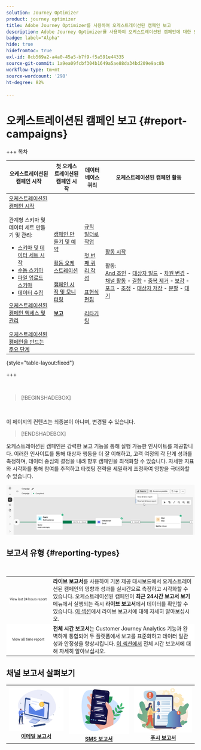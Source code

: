 ```yaml
---
solution: Journey Optimizer
product: journey optimizer
title: Adobe Journey Optimizer를 사용하여 오케스트레이션된 캠페인 보고
description: Adobe Journey Optimizer를 사용하여 오케스트레이션된 캠페인에 대한 보고서에 액세스하는 방법 알아보기
badge: label="Alpha"
hide: true
hidefromtoc: true
exl-id: 8cb569a2-a4a0-45a5-b7f9-f5a591e44335
source-git-commit: 1a9ea09fcbf304b1649a5ae88da34bd209e9ac8b
workflow-type: tm+mt
source-wordcount: '298'
ht-degree: 82%

---
```


# 오케스트레이션된 캠페인 보고 {#report-campaigns}

+++ 목차

| 오케스트레이션된 캠페인 시작 | 첫 오케스트레이션된 캠페인 시작 | 데이터베이스 쿼리 | 오케스트레이션된 캠페인 활동 |
|---|---|---|---|
| [오케스트레이션된 캠페인 시작](gs-orchestrated-campaigns.md)<br/><br/>관계형 스키마 및 데이터 세트 만들기 및 관리:</br> <ul><li>[스키마 및 데이터 세트 시작](gs-schemas.md)</li><li>[수동 스키마](manual-schema.md)</li><li>[파일 업로드 스키마](file-upload-schema.md)</li><li>[데이터 수집](ingest-data.md)</li></ul>[오케스트레이션된 캠페인 액세스 및 관리](access-manage-orchestrated-campaigns.md)<br/><br/>[오케스트레이션된 캠페인을 만드는 주요 단계](gs-campaign-creation.md) | [캠페인 만들기 및 예약](create-orchestrated-campaign.md)<br/><br/>[활동 오케스트레이션](orchestrate-activities.md)<br/><br/>[캠페인 시작 및 모니터링](start-monitor-campaigns.md)<br/><br/><b>[보고](reporting-campaigns.md)<b> | [규칙 빌더로 작업](orchestrated-rule-builder.md)<br/><br/>[첫 번째 쿼리 작성](build-query.md)<br/><br/>[표현식 편집](edit-expressions.md)<br/><br/>[리타기팅](retarget.md) | [활동 시작](activities/about-activities.md)<br/><br/>활동:<br/>[And 조인](activities/and-join.md) - [대상자 빌드](activities/build-audience.md) - [차원 변경](activities/change-dimension.md) - [채널 활동](activities/channels.md) - [결합](activities/combine.md) - [중복 제거](activities/deduplication.md) - [보강](activities/enrichment.md) - [포크](activities/fork.md) - [조정](activities/reconciliation.md) - [대상자 저장](activities/save-audience.md) - [분할](activities/split.md) - [대기](activities/wait.md) |

{style="table-layout:fixed"}

+++

<br/>

>[!BEGINSHADEBOX]

</br>

이 페이지의 컨텐츠는 최종본이 아니며, 변경될 수 있습니다.

>[!ENDSHADEBOX]

오케스트레이션된 캠페인은 강력한 보고 기능을 통해 실행 가능한 인사이트를 제공합니다. 이러한 인사이트를 통해 대상자 행동을 더 잘 이해하고, 고객 여정의 각 단계 성과를 측정하며, 데이터 중심의 결정을 내려 향후 캠페인을 최적화할 수 있습니다. 자세한 지표와 시각화를 통해 참여를 추적하고 타겟팅 전략을 세밀하게 조정하여 영향을 극대화할 수 있습니다.

![](assets/report-orchestrated.png)

## 보고서 유형 {#reporting-types}

<table style="table-layout:auto; width: 100%; border-collapse: collapse;">
  <tbody>
    <tr>
      <td><a href="../reports/live-report.md"><img alt="라이브 보고서" src="assets/last-24hours.png"></a></td>
      <td>
        <b>라이브 보고서</b>를 사용하여 기본 제공 대시보드에서 오케스트레이션된 캠페인의 영향과 성과를 실시간으로 측정하고 시각화할 수 있습니다. 오케스트레이션된 캠페인이 <b>최근 24시간 보고서 보기</b> 메뉴에서 실행되는 즉시 <b>라이브 보고서</b>에서 데이터를 확인할 수 있습니다. <a href="../reports/live-report.md">이 섹션</a>에서 라이브 보고서에 대해 자세히 알아보십시오.
      </td>
        </br>
    </tr>
    <tr style="background-color: #FFFFFF;">
      <td><a href="../reports/report-gs-cja.md"><img alt="전체 기간 보고서" src="assets/all-time-report.png"></a></td>
      <td>
        <b>전체 시간 보고서</b>는 Customer Journey Analytics 기능과 완벽하게 통합되어 두 플랫폼에서 보고를 표준화하고 데이터 일관성과 안정성을 향상시킵니다. <a href="../reports/report-gs-cja.md">이 섹션에서</a> 전체 시간 보고서에 대해 자세히 알아보십시오.
      </td>
    </tr>
  </tbody>
</table>

## 채널 보고서 살펴보기

<table style="table-layout:fixed"><tr style="border: 0; text-align: center;" >
<td><a href="../reports/campaign-global-report-cja-email.md"><img alt="이메일" src="../channels/assets/do-not-localize/email.png"></a><br/><a href="../reports/campaign-global-report-cja-email.md"><strong>이메일 보고서</strong></a></td>
<td><a href="../reports/campaign-global-report-cja-sms.md"><img alt="sms" src="../channels/assets/do-not-localize/sms.png"></a><br/><a href="../reports/campaign-global-report-cja-sms.md"><strong>SMS 보고서</strong></a></td>
<td><a href="../reports/campaign-global-report-cja-push.md"><img alt="푸시" src="../channels/assets/do-not-localize/push.png"></a><a href="../reports/campaign-global-report-cja-push.md"><strong>푸시 보고서</strong></a></td>
</tr></table>

